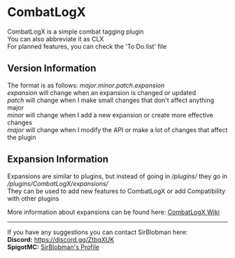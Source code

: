 # CombatLogX
CombatLogX is a simple combat tagging plugin  
You can also abbreviate it as CLX  
For planned features, you can check the 'To Do.list' file

## Version Information
The format is as follows:
*major*.*minor*.*patch*.*expansion*  
*expansion* will change when an expansion is changed or updated  
*patch* will change when I make small changes that don't affect anything major  
*minor* will change when I add a new expansion or create more effective changes  
*major* will change when I modify the API or make a lot of changes that affect the plugin  

## Expansion Information
Expansions are similar to plugins, but instead of going in */plugins/* they go in */plugins/CombatLogX/expansions/*  
They can be used to add new features to CombatLogX or add Compatibility with other plugins  
  
More information about expansions can be found here: [CombatLogX Wiki](https://www.spigotmc.org/wiki/combatlogx/)

---
If you have any suggestions you can contact SirBlobman here:  
**Discord:** https://discord.gg/ZtbqXUK  
**SpigotMC:** [SirBlobman's Profile](https://www.spigotmc.org/members/73161/)
